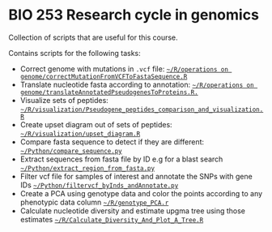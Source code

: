 # BIO 253 Research cycle in genomics

Collection of scripts that are useful for this course.

Contains scripts for the following tasks:

- Correct genome with mutations in `.vcf` file: [`~/R/operations on genome/correctMutationFromVCFToFastaSequence.R`](/R/operations%20on%20genome/correctMutationFromVCFToFastaSequence.R)
- Translate nucleotide fasta according to annotation: [`~/R/operations on genome/translateAnnotatedPseudogenesToProteins.R.`](/R/operations%20on%20genome/translateAnnotatedPseudogenesToProteins.R)
- Visualize sets of peptides: [`~/R/visualization/Pseudogene_peptides_comparison_and_visualization.R`](/R/visualization/Pseudogene_peptides_comparison_and_visualization.R)
- Create upset diagram out of sets of peptides: [`~/R/visualization/upset_diagram.R`](/R/visualization/upset_diagram.R)
- Compare fasta sequence to detect if they are different: [`~/Python/compare_sequence.py`](/Python/compare_sequence.py)
- Extract sequences from fasta file by ID e.g for a blast search [`~/Python/extract_region_from_fasta.py`](/Python/extract_region_from_fasta.py)
- Filter vcf file for samples of interest and annotate the SNPs with gene IDs [`~/Python/filtervcf_byInds_andAnnotate.py`](/Python/filtervcf_byInds_andAnnotate.py)
- Create a PCA using genotype data and color the points according to any phenotypic data column [`~/R/genotype_PCA.r`](/R/genotype_PCA.r)
- Calculate nucleotide diversity and estimate upgma tree using those estimates [`~/R/Calculate_Diversity_And_Plot_A_Tree.R`](/R/Calculate_Diversity_And_Plot_A_Tree.R)
